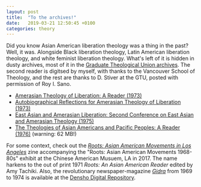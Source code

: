 ```yaml
---
layout: post
title:  "To the archives!"
date:   2019-03-21 12:50:45 +0100
categories: theory
---
```


Did you know Asian American liberation theology was a thing in the past? Well, it was. Alongside Black liberation theology, Latin American liberation theology, and white feminist liberation theology. What's left of it is hidden in dusty archives, most of it in the [Graduate Theological Union archives](https://oac.cdlib.org/findaid/ark:/13030/kt75804087/entire_text/). The second reader is digitsed by myself, with thanks to the Vancouver School of Theology, and the rest are thanks to D. Stiver at the GTU, posted with permission of Roy I. Sano.

- [Amerasian Theology of Liberation: A Reader (1973)](/files/SanoReader1973.pdf) 
- [Autobiographical Reflections for Amerasian Theology of Liberation (1973)](/files/SanoAutobiographical1973.pdf)
- [East Asian and Amerasian Liberation: Second Conference on East Asian and Amerasian Theology (1975)](/files/SanoProceedings1975)
- [The Theologies of Asian Americans and Pacific Peoples: A Reader (1976)](/files/SanoReader1976.pdf) (warning: 62 MB!)



For some context, check out the [*Roots: Asian American Movements in Los Angeles*](http://camla.org/wp-content/uploads/2017/05/CAM-Roots-Zine-2017.pdf) zine accompanying the "Roots: Asian American Movements 1968-80s" exhibit at the Chinese American Musuem, LA in 2017. The name harkens to the out of print 1971 *Roots: An Asian American Reader* edited by Amy Tachiki. Also, the revolutionary newspaper-magazine [*Gidra*](https://en.wikipedia.org/wiki/Gidra_(newspaper)) from 1969 to 1974 is available at the [Densho Digital Repository](http://ddr.densho.org/ddr/densho/297/).